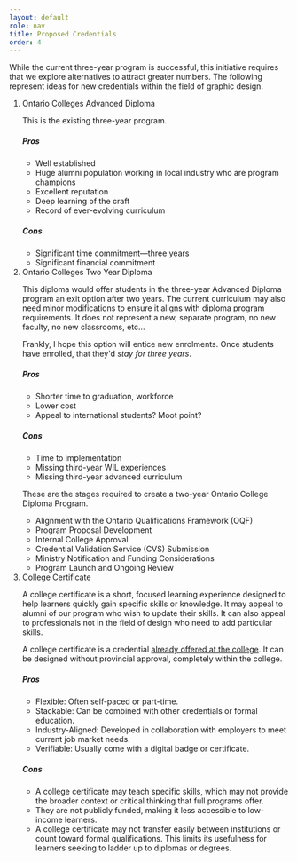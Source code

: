 ```yaml
---
layout: default
role: nav
title: Proposed Credentials
order: 4
---
```

<p>
	While the current three-year program is successful, this initiative requires that we explore alternatives to attract greater numbers. The following represent ideas for new credentials within the field of graphic design. 
</p>
<ol>
	<li>Ontario Colleges Advanced Diploma</li>
	<p>
		This is the existing three-year program. 
	</p>
	<h5>Pros</h5> 
	<ul>
		<li>Well established</li>
		<li>Huge alumni population working in local industry who are program champions</li>
		<li>Excellent reputation</li>
		<li>Deep learning of the craft</li>
		<li>Record of ever-evolving curriculum</li>
	</ul>
	<h5>Cons</h5> 
	<ul>
		<li>Significant time commitment—three years</li>
		<li>Significant financial commitment</li>
	</ul>
	<li>Ontario Colleges Two Year Diploma</li>
	<p>
		This diploma would offer students in the three-year Advanced Diploma program an exit option after two years. The current curriculum may also need minor modifications to ensure it aligns with diploma program requirements. It does not represent a new, separate program, no new faculty, no new classrooms, etc… 
	</p>
	<p>
		Frankly, I hope this option will entice new enrolments. Once students have enrolled, that they'd <em>stay for three years</em>. 
	</p>
	<h5>Pros</h5>
	<ul>
		<li>Shorter time to graduation, workforce</li>
		<li>Lower cost</li>
		<li>Appeal to international students? Moot point?</li>
	</ul>
	<h5>Cons</h5> 
	<ul>
		<li>Time to implementation</li>
		<li>Missing third-year WIL experiences</li>
		<li>Missing third-year advanced curriculum</li>
	</ul>
	<p>
		These are the stages required to create a two-year Ontario College Diploma Program. 
	</p>
	<ul>
		<li>Alignment with the Ontario Qualifications Framework (OQF)</li>
		<li>Program Proposal Development</li>
		<li>Internal College Approval</li>
		<li>Credential Validation Service (CVS) Submission</li>
		<li>Ministry Notification and Funding Considerations</li>
		<li>Program Launch and Ongoing Review</li>
	</ul>
	<li>College Certificate</li>
	<p>
		A college certificate is a short, focused learning experience designed to help learners quickly gain specific skills or knowledge. It may appeal to alumni of our program who wish to update their skills. It can also appeal to professionals not in the field of design who need to add particular skills. 
	</p>
	<p>
		A college certificate is a credential <a href="https://www.algonquincollege.com/academic-development/new-program-development/">already offered at the college</a>. It can be designed without provincial approval, completely within the college. 
	</p>
	<h5>Pros</h5> 
	<ul>
		<li>Flexible: Often self-paced or part-time.</li>
		<li>Stackable: Can be combined with other credentials or formal education.</li>
		<li>Industry-Aligned: Developed in collaboration with employers to meet current job market needs.</li>
		<li>Verifiable: Usually come with a digital badge or certificate.</li>
	</ul>
	<h5>Cons</h5>
	<ul>
		<li>A college certificate may teach specific skills, which may not provide the broader context or critical thinking that full programs offer.</li>
		<li>They are not publicly funded, making it less accessible to low-income learners.</li>
		<li>A college certificate may not transfer easily between institutions or count toward formal qualifications. This limits its usefulness for learners seeking to ladder up to diplomas or degrees.</li>
	</ul>
</ol>
